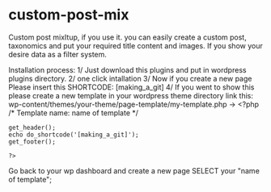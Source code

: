 # custom-post-mix
Custom post mixItup, if you use it. you can easily create a custom post, taxonomics and put your required title content and images. If you show your desire data as a filter system.

Installation process: 
1/ Just download this plugins and put in wordpress plugins directory. 
2/ one click intallation 
3/ Now if you create a new page Please insert this SHORTCODE: [making_a_git]
4/ If you went to show this please create a new template in your wordpress theme directory link this: wp-content/themes/your-theme/page-template/my-template.php
  -> <?php
    /*
    Template name: name of template 
    */
    
    get_header();
    echo do_shortcode('[making_a_git]');
    get_footer();
    
    ?>
Go back to your wp dashboard and create a new page SELECT your "name of template";      
